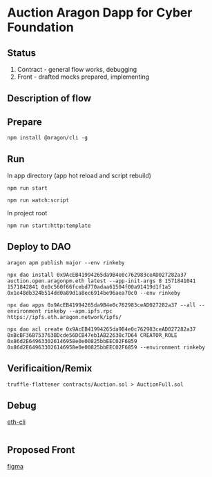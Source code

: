 # Auction Aragon Dapp for Cyber Foundation

## Status
1. Contract - general flow works, debugging
2. Front - drafted mocks prepared, implementing


## Description of flow


## Prepare
```
npm install @aragon/cli -g
```

## Run

In app directory (app hot reload and script rebuild)
```
npm run start
```

```
npm run watch:script
```

In project root
```
npm run start:http:template
```

## Deploy to DAO
```
aragon apm publish major --env rinkeby

npx dao install 0x9AcEB41994265da9B4e0c762983ceAD027282a37 auction.open.aragonpm.eth latest --app-init-args 8 1571841041 1571842841 0x0c560f66fcebd770adaa61504f00a91419d1f1a5 0x1e48db324b514dd0a89d1a8ec6914be96aea70c0 --env rinkeby

npx dao apps 0x9AcEB41994265da9B4e0c762983ceAD027282a37 --all --environment rinkeby --apm.ipfs.rpc https://ipfs.eth.aragon.network/ipfs/

npx dao acl create 0x9AcEB41994265da9B4e0c762983ceAD027282a37 0xBcBF36B753763BDcde56DCB47eb1AB22638c7D64 CREATOR_ROLE 0x86d2E649633026146958e0e00825bbEEC02F6859 0x86d2E649633026146958e0e00825bbEEC02F6859 --environment rinkeby
```

## Verificaition/Remix
```
truffle-flattener contracts/Auction.sol > AuctionFull.sol
```

## Debug
[eth-cli](https://github.com/protofire/eth-cli)

```
```

## Proposed Front
[figma](https://www.figma.com/file/MwspxPfwqhwDN6IIyynFQZ/Auction-app?node-id=1%3A2280)